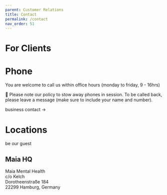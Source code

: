 ```yaml
---
parent: Customer Relations
title: Contact
permalink: /contact
nav_order: 51
---
```


# For Clients
# Phone
You are welcome to call us within office hours (monday to friday, 9 - 16hrs)

📵 Please note our policy to stow away phones in session.
To be called back, please leave a message (make sure to include your name and number).

business contact →


# Locations
be our guest

## Maia HQ
Maia Mental Health<br>
c/o Kelch<br>
Dorotheenstraße 184<br>
22299 Hamburg, Germany
